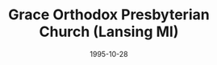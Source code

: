 ---
date: &id001 1995-10-28
end_date: null
location:
  address: 1301 W. Wieland Road
  city: Lansing
  state: MI
minister:
- end: 1988-01-01
  name: Richard Sowder
  start: 1984-01-01
  type: Organizing Pastor
- end: 1995-01-01
  name: Stephen Pribble
  start: 1989-01-01
  type: Organizing Pastor
- end: null
  name: Stephen Pribble
  start: 1995-01-01
  type: Pastor
- end: 2002-01-01
  name: Brian De Jong
  start: 2000-01-01
  type: Associate Pastor
ministers:
- Richard Sowder
- Stephen Pribble
- Stephen Pribble
- Brian De Jong
name: Grace Orthodox Presbyterian Church
names:
- end: null
  name: Grace Orthodox Presbyterian Church
  start: 1995-10-28
origination_date: *id001
raw_data: 'MI Lansing

  Grace Orthodox Presbyterian Church  (October 28, 1995- )

  1301 W. Wieland Road

  Org. Pastors: Richard Sowder, 1984-88

  Stephen Pribble, 1989-1995)

  Pastor: Stephen Pribble, 1995-

  Assoc. Pastor: Brian De Jong, 2000-2002

  '
received_from: null
states:
- MI
status:
  active: true
  end_date: null
  reason: null
  received_from: null
  withdrawal_to: null
title: Grace Orthodox Presbyterian Church (Lansing MI)
year_established:
- 1995

---